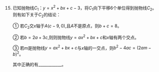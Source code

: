 15.  已知抛物线$C_{1}$：$y=x^{2}+bx+c-3$，将$C_{1}$向下平移$6$个单位得到抛物线$C_{2}$。则有如下关于$C_{2}$的结论：

     ① 若$C_{2}$交$x$轴于$A(c - 9,0)$,且$A$不是原点，则$b+c=8$。

     ② 若$b = 2a + 3c$,则则抛物线$y = ax^{2} + bx + c$和$x$轴有两个交点。

     ③ 若$m$是抛物线$y = ax^{2} + bx + c$与$x$轴的一交点，则$b^{2} - 4ac = (2am - b)^{2}$。

     其中正确的有\_\_\_\_\_\_\_\_\_\_\_\_。